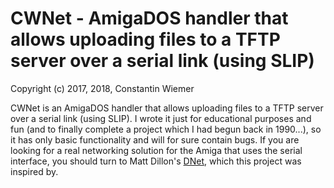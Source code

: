 # CWNet - AmigaDOS handler that allows uploading files to a TFTP server over a serial link (using SLIP)

Copyright (c) 2017, 2018, Constantin Wiemer

CWNet is an AmigaDOS handler that allows uploading files to a TFTP server over a serial link (using SLIP). I wrote it just for educational purposes and fun (and to finally complete a project which I had begun back in 1990...), so it has only basic functionality and will for sure contain bugs. If you are looking for a real networking solution for the Amiga that uses the serial interface, you should turn to Matt Dillon's [DNet](http://aminet.net/package/comm/net/dnet2.10.13.lha), which this project was inspired by.


